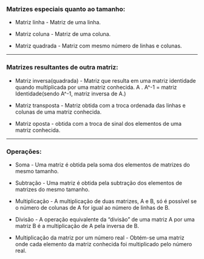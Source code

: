 ### Matrizes especiais quanto ao tamanho:

* Matriz linha - Matriz de uma linha.


* Matriz coluna - Matriz de uma coluna.


* Matriz quadrada - Matriz com mesmo número de linhas e colunas.

---

### Matrizes resultantes de outra matriz:

* Matriz inversa(quadrada) - Matriz que resulta em uma matriz
identidade quando multiplicada por uma matriz conhecida. 
A . A^-1 = matriz Identidade(sendo A^-1, matriz inversa de A.)


* Matriz transposta - Matriz obtida com a troca ordenada
das linhas e colunas de uma matriz conhecida.


* Matriz oposta - obtida com a troca de sinal dos elementos
de uma matriz conhecida.

---

### Operações:

* Soma - Uma matriz é obtida pela soma dos elementos
de matrizes do mesmo tamanho.


* Subtração - Uma matriz é obtida pela subtração dos elementos
de matrizes do mesmo tamanho.


* Multiplicação - A multiplicação de duas matrizes, A e B,
só é possível se o número de colunas de A for igual ao número de linhas de B.


* Divisão - A operação equivalente da “divisão” de uma matriz A
por uma matriz B é a multiplicação de A pela inversa de B.


* Multiplicação da matriz por um número real - Obtém-se uma matriz onde
cada elemento da matriz conhecida foi multiplicado pelo número real.